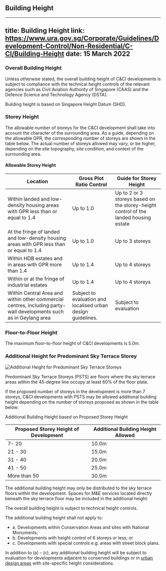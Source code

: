 
## Building Height
---
title: Building Height
link: https://www.ura.gov.sg/Corporate/Guidelines/Development-Control/Non-Residential/C-CI/Building-Height
date: 15 March 2022
---

### Overall Building Height

Unless otherwise stated, the overall building height of C&CI developments is subject to compliance with the technical height controls of the relevant agencies such as Civil Aviation Authority of Singapore (CAAS) and the Defence Science and Technology Agency (DSTA).

Building height is based on Singapore Height Datum (SHD).

### Storey Height

The allowable number of storeys for the C&CI development shall take into account the character of the surrounding area. As a guide, depending on the allowable GPR, the corresponding number of storeys are shown in the table below. The actual number of storeys allowed may vary, or be higher, depending on the site topography, site condition, and context of the surrounding area.

#### Allowable Storey Height

| Location                                                                                                           | Gross Plot Ratio Control                                     | Guide for Storey Height                                                              |
| ------------------------------------------------------------------------------------------------------------------ | ------------------------------------------------------------ | ------------------------------------------------------------------------------------ |
| Within landed and low-density housing areas with GPR less than or equal to 1.4                                     | Up to 1.0                                                    | Up to 2 or 3 storeys based on the storey-height control of the landed housing estate |
| At the fringe of landed and low-density housing areas with GPR less than or equal to 1.4                           | Up to 1.0                                                    | Up to 3 storeys                                                                      |
| Within HDB estates and in areas with GPR more than 1.4                                                             | Up to 1.4                                                    | Up to 4 storeys                                                                      |
| Within or at the fringe of industrial estates                                                                      | Up to 1.4                                                    | Up to 4 storeys                                                                      |
| Within Central Area and within other commercial centres, including party-wall developments such as in Geylang area | Subject to evaluation and localised urban design guidelines. | Subject to evaluation                                                                |

### Floor-to-Floor Height

The maximum floor-to-floor height of C&CI developments is 5.0m.

### Additional Height for Predominant Sky Terrace Storey

![Additional Height for Predominant Sky Terrace Storeys](https://www.ura.gov.sg/-/media/Corporate/Guidelines/Development-control/Commercial/C04_Additional_Height_for_Sky_Terrace_Floors.jpg?h=100%25&w=100%25)

Predominant Sky Terrace Storeys (PSTS) are floors where the sky terrace areas within the 45-degree line occupy at least 60% of the floor plate.

If the proposed number of storeys in the development is more than 7 storeys, C&CI developments with PSTS may be allowed additional building height depending on the number of storeys proposed as shown in the table below:

Additional Building Height based on Proposed Storey Height

| Proposed Storey Height of Development | Additional Building Height Allowed |
| ------------------------------------- | ---------------------------------- |
| 7- 20                                 | 10.0m                              |
| 21 - 30                               | 15.0m                              |
| 31 - 40                               | 20.0m                              |
| 41 - 50                               | 25.0m                              |
| More than 50                          | 30.0m                              |

The additional building height may only be distributed to the sky terrace floors within the development. Spaces for M&E services located directly beneath the sky terrace floor may be included in the additional height.

The overall building height is subject to technical height controls.

The additional building height shall not apply to:

- a. Developments within Conservation Areas and sites with National Monuments;
- b. Developments with height control of 6 storeys or less; or
- c. Developments with special controls e.g. areas with street block plans.

In addition to (a) – (c), any additional building height will be subject to evaluation for developments adjacent to conserved buildings or in [urban design areas](https://www.ura.gov.sg/Corporate/Guidelines/Urban-Design) with site-specific height considerations.
